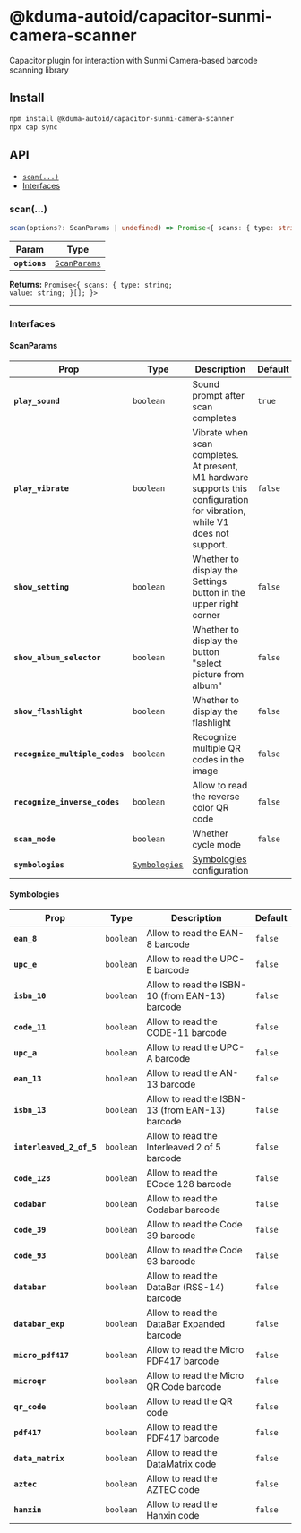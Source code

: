 # @kduma-autoid/capacitor-sunmi-camera-scanner

Capacitor plugin for interaction with Sunmi Camera-based barcode scanning library

## Install

```bash
npm install @kduma-autoid/capacitor-sunmi-camera-scanner
npx cap sync
```

## API

<docgen-index>

* [`scan(...)`](#scan)
* [Interfaces](#interfaces)

</docgen-index>

<docgen-api>
<!--Update the source file JSDoc comments and rerun docgen to update the docs below-->

### scan(...)

```typescript
scan(options?: ScanParams | undefined) => Promise<{ scans: { type: string; value: string; }[]; }>
```

| Param         | Type                                              |
| ------------- | ------------------------------------------------- |
| **`options`** | <code><a href="#scanparams">ScanParams</a></code> |

**Returns:** <code>Promise&lt;{ scans: { type: string; value: string; }[]; }&gt;</code>

--------------------


### Interfaces


#### ScanParams

| Prop                           | Type                                                | Description                                                                                                                | Default            |
| ------------------------------ | --------------------------------------------------- | -------------------------------------------------------------------------------------------------------------------------- | ------------------ |
| **`play_sound`**               | <code>boolean</code>                                | Sound prompt after scan completes                                                                                          | <code>true</code>  |
| **`play_vibrate`**             | <code>boolean</code>                                | Vibrate when scan completes. At present, M1 hardware supports this configuration for vibration, while V1 does not support. | <code>false</code> |
| **`show_setting`**             | <code>boolean</code>                                | Whether to display the Settings button in the upper right corner                                                           | <code>false</code> |
| **`show_album_selector`**      | <code>boolean</code>                                | Whether to display the button "select picture from album"                                                                  | <code>false</code> |
| **`show_flashlight`**          | <code>boolean</code>                                | Whether to display the flashlight                                                                                          | <code>false</code> |
| **`recognize_multiple_codes`** | <code>boolean</code>                                | Recognize multiple QR codes in the image                                                                                   | <code>false</code> |
| **`recognize_inverse_codes`**  | <code>boolean</code>                                | Allow to read the reverse color QR code                                                                                    | <code>false</code> |
| **`scan_mode`**                | <code>boolean</code>                                | Whether cycle mode                                                                                                         | <code>false</code> |
| **`symbologies`**              | <code><a href="#symbologies">Symbologies</a></code> | <a href="#symbologies">Symbologies</a> configuration                                                                       |                    |


#### Symbologies

| Prop                     | Type                 | Description                                     | Default            |
| ------------------------ | -------------------- | ----------------------------------------------- | ------------------ |
| **`ean_8`**              | <code>boolean</code> | Allow to read the EAN-8 barcode                 | <code>false</code> |
| **`upc_e`**              | <code>boolean</code> | Allow to read the UPC-E barcode                 | <code>false</code> |
| **`isbn_10`**            | <code>boolean</code> | Allow to read the ISBN-10 (from EAN-13) barcode | <code>false</code> |
| **`code_11`**            | <code>boolean</code> | Allow to read the CODE-11 barcode               | <code>false</code> |
| **`upc_a`**              | <code>boolean</code> | Allow to read the UPC-A barcode                 | <code>false</code> |
| **`ean_13`**             | <code>boolean</code> | Allow to read the AN-13 barcode                 | <code>false</code> |
| **`isbn_13`**            | <code>boolean</code> | Allow to read the ISBN-13 (from EAN-13) barcode | <code>false</code> |
| **`interleaved_2_of_5`** | <code>boolean</code> | Allow to read the Interleaved 2 of 5 barcode    | <code>false</code> |
| **`code_128`**           | <code>boolean</code> | Allow to read the ECode 128 barcode             | <code>false</code> |
| **`codabar`**            | <code>boolean</code> | Allow to read the Codabar barcode               | <code>false</code> |
| **`code_39`**            | <code>boolean</code> | Allow to read the Code 39 barcode               | <code>false</code> |
| **`code_93`**            | <code>boolean</code> | Allow to read the Code 93 barcode               | <code>false</code> |
| **`databar`**            | <code>boolean</code> | Allow to read the DataBar (RSS-14) barcode      | <code>false</code> |
| **`databar_exp`**        | <code>boolean</code> | Allow to read the DataBar Expanded barcode      | <code>false</code> |
| **`micro_pdf417`**       | <code>boolean</code> | Allow to read the Micro PDF417 barcode          | <code>false</code> |
| **`microqr`**            | <code>boolean</code> | Allow to read the Micro QR Code barcode         | <code>false</code> |
| **`qr_code`**            | <code>boolean</code> | Allow to read the QR code                       | <code>false</code> |
| **`pdf417`**             | <code>boolean</code> | Allow to read the PDF417 barcode                | <code>false</code> |
| **`data_matrix`**        | <code>boolean</code> | Allow to read the DataMatrix code               | <code>false</code> |
| **`aztec`**              | <code>boolean</code> | Allow to read the AZTEC code                    | <code>false</code> |
| **`hanxin`**             | <code>boolean</code> | Allow to read the Hanxin code                   | <code>false</code> |

</docgen-api>
